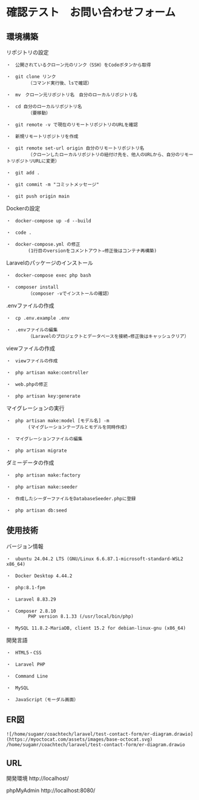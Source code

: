 # 確認テスト　お問い合わせフォーム

## 環境構築
リポジトリの設定

    ・　公開されているクローン元のリンク（SSH）をCodeボタンから取得
    
    ・　git clone リンク
            （コマンド実行後、lsで確認）
    
    ・　mv　クローン元リポジトリ名　自分のローカルリポジトリ名
    
    ・　cd 自分のローカルリポジトリ名　
            （要移動）
    
    ・　git remote -v で現在のリモートリポジトリのURLを確認
    
    ・　新規リモートリポジトリを作成
    
    ・　git remote set-url origin 自分のリモートリポジトリ名
            （クローンしたローカルリポジトリの紐付け先を、他人のURLから、自分のリモートリポジトリURLに変更）
    
    ・　git add .
    
    ・　git commit -m "コミットメッセージ"
    
    ・　git push origin main

    
Dockerの設定

    ・　docker-compose up -d --build
    
    ・　code .
    
    ・　docker-compose.yml の修正
            (1行目のversionをコメントアウト⇒修正後はコンテナ再構築)
    
    

Laravelのパッケージのインストール

    ・　docker-compose exec php bash
    
    ・　composer install
            （composer -vでインストールの確認）


.envファイルの作成

    ・　cp .env.example .env
    
    ・　.envファイルの編集
            （Laravelのプロジェクトとデータベースを接続⇒修正後はキャッシュクリア）


viewファイルの作成

    ・　viewファイルの作成

    ・　php artisan make:controller
    
    ・　web.phpの修正

    ・　php artisan key:generate


マイグレーションの実行

    ・　php artisan make:model [モデル名] -m
            (マイグレーションテーブルとモデルを同時作成)

    ・　マイグレーションファイルの編集

    ・　php artisan migrate
    

ダミーデータの作成

    ・　php artisan make:factory

    ・　php artisan make:seeder

    ・　作成したシーダーファイルをDatabaseSeeder.phpに登録
    
    ・　php artisan db:seed

    

## 使用技術
バージョン情報

    ・　ubuntu 24.04.2 LTS (GNU/Linux 6.6.87.1-microsoft-standard-WSL2 x86_64)
    
    ・　Docker Desktop 4.44.2
    
    ・　php:8.1-fpm
    
    ・　Laravel 8.83.29

    ・　Composer 2.8.10
            PHP version 8.1.33 (/usr/local/bin/php)
    
    ・　MySQL 11.8.2-MariaDB, client 15.2 for debian-linux-gnu (x86_64)
    

開発言語

    ・　HTML5・CSS
    
    ・　Laravel PHP
    
    ・　Command Line
    
    ・　MySQL
    
    ・　JavaScript（モーダル画面）
    

## ER図

    ![/home/sugamr/coachtech/laravel/test-contact-form/er-diagram.drawio](https://myoctocat.com/assets/images/base-octocat.svg)
    /home/sugamr/coachtech/laravel/test-contact-form/er-diagram.drawio

## URL

開発環境     http://localhost/

phpMyAdmin  http://localhost:8080/
